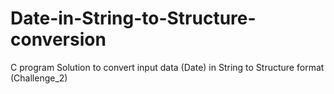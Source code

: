# Date-in-String-to-Structure-conversion
C program Solution to convert input data (Date) in String to Structure format  (Challenge_2)
